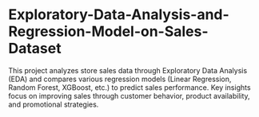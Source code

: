 # Exploratory-Data-Analysis-and-Regression-Model-on-Sales-Dataset
This project analyzes store sales data through Exploratory Data Analysis (EDA) and compares various regression models (Linear Regression, Random Forest, XGBoost, etc.) to predict sales performance. Key insights focus on improving sales through customer behavior, product availability, and promotional strategies.
